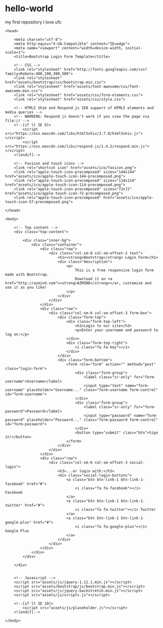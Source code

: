 # hello-world
my first repository
I love ufc
<!DOCTYPE html>
<html lang="en">

    <head>

        <meta charset="utf-8">
        <meta http-equiv="X-UA-Compatible" content="IE=edge">
        <meta name="viewport" content="width=device-width, initial-scale=1">
        <title>Bootstrap Login Form Template</title>

        <!-- CSS -->
        <link rel="stylesheet" href="http://fonts.googleapis.com/css?family=Roboto:400,100,300,500">
        <link rel="stylesheet" href="assets/bootstrap/css/bootstrap.min.css">
        <link rel="stylesheet" href="assets/font-awesome/css/font-awesome.min.css">
		<link rel="stylesheet" href="assets/css/form-elements.css">
        <link rel="stylesheet" href="assets/css/style.css">

        <!-- HTML5 Shim and Respond.js IE8 support of HTML5 elements and media queries -->
        <!-- WARNING: Respond.js doesn't work if you view the page via file:// -->
        <!--[if lt IE 9]>
            <script src="https://oss.maxcdn.com/libs/html5shiv/3.7.0/html5shiv.js"></script>
            <script src="https://oss.maxcdn.com/libs/respond.js/1.4.2/respond.min.js"></script>
        <![endif]-->

        <!-- Favicon and touch icons -->
        <link rel="shortcut icon" href="assets/ico/favicon.png">
        <link rel="apple-touch-icon-precomposed" sizes="144x144" href="assets/ico/apple-touch-icon-144-precomposed.png">
        <link rel="apple-touch-icon-precomposed" sizes="114x114" href="assets/ico/apple-touch-icon-114-precomposed.png">
        <link rel="apple-touch-icon-precomposed" sizes="72x72" href="assets/ico/apple-touch-icon-72-precomposed.png">
        <link rel="apple-touch-icon-precomposed" href="assets/ico/apple-touch-icon-57-precomposed.png">

    </head>

    <body>

        <!-- Top content -->
        <div class="top-content">
        	
            <div class="inner-bg">
                <div class="container">
                    <div class="row">
                        <div class="col-sm-8 col-sm-offset-2 text">
                            <h1><strong>Bootstrap</strong> Login Form</h1>
                            <div class="description">
                            	<p>
	                            	This is a free responsive login form made with Bootstrap. 
	                            	Download it on <a href="http://azmind.com"><strong>AZMIND</strong></a>, customize and use it as you like!
                            	</p>
                            </div>
                        </div>
                    </div>
                    <div class="row">
                        <div class="col-sm-6 col-sm-offset-3 form-box">
                        	<div class="form-top">
                        		<div class="form-top-left">
                        			<h3>Login to our site</h3>
                            		<p>Enter your username and password to log on:</p>
                        		</div>
                        		<div class="form-top-right">
                        			<i class="fa fa-key"></i>
                        		</div>
                            </div>
                            <div class="form-bottom">
			                    <form role="form" action="" method="post" class="login-form">
			                    	<div class="form-group">
			                    		<label class="sr-only" for="form-username">Username</label>
			                        	<input type="text" name="form-username" placeholder="Username..." class="form-username form-control" id="form-username">
			                        </div>
			                        <div class="form-group">
			                        	<label class="sr-only" for="form-password">Password</label>
			                        	<input type="password" name="form-password" placeholder="Password..." class="form-password form-control" id="form-password">
			                        </div>
			                        <button type="submit" class="btn">Sign in!</button>
			                    </form>
		                    </div>
                        </div>
                    </div>
                    <div class="row">
                        <div class="col-sm-6 col-sm-offset-3 social-login">
                        	<h3>...or login with:</h3>
                        	<div class="social-login-buttons">
	                        	<a class="btn btn-link-1 btn-link-1-facebook" href="#">
	                        		<i class="fa fa-facebook"></i> Facebook
	                        	</a>
	                        	<a class="btn btn-link-1 btn-link-1-twitter" href="#">
	                        		<i class="fa fa-twitter"></i> Twitter
	                        	</a>
	                        	<a class="btn btn-link-1 btn-link-1-google-plus" href="#">
	                        		<i class="fa fa-google-plus"></i> Google Plus
	                        	</a>
                        	</div>
                        </div>
                    </div>
                </div>
            </div>
            
        </div>


        <!-- Javascript -->
        <script src="assets/js/jquery-1.11.1.min.js"></script>
        <script src="assets/bootstrap/js/bootstrap.min.js"></script>
        <script src="assets/js/jquery.backstretch.min.js"></script>
        <script src="assets/js/scripts.js"></script>
        
        <!--[if lt IE 10]>
            <script src="assets/js/placeholder.js"></script>
        <![endif]-->

    </body>

</html>
